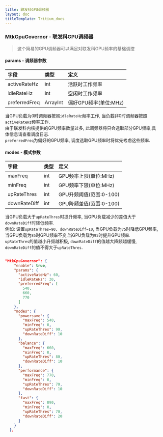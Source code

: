 ```yaml
---
title: 联发科GPU调频器
layout: doc
titleTemplate: Tritium_docs
---
```

### MtkGpuGovernor - 联发科GPU调频器  
> 这个简易的GPU调频器可以满足对联发科GPU频率的基础调控  
#### params - 调频器参数  
|字段             |类型    |定义                     |
|:---------------|:-------|:-----------------------|
|activeRateHz    |int     |活跃时工作频率            |
|idleRateHz      |int     |空闲时工作频率            |
|preferredFreq   |ArrayInt|偏好GPU频率(单位:MHz)     |

当GPU负载为0时调频器按照`idleRateHz`频率工作, 当负载非0时调频器按照`activeRateHz`频率工作.  
由于联发科内核提供的GPU频率数量过多, 此调频器将只会选取部分GPU频率,具体信息请查看调度日志.  
`preferredFreq`为偏好的GPU频率, 调度选取GPU频率时将优先考虑这些频率.  
#### modes - 模式参数 
|字段            |类型    |定义                      |
|:---------------|:-------|:------------------------|
|maxFreq         |int     |GPU频率上限(单位:MHz)     |
|minFreq         |int     |GPU频率下限(单位:MHz)     |
|upRateThres     |int     |GPU升频阈值(范围:0-100)   |
|downRateDiff    |int     |GPU降频差值(范围:0-100)   |

当GPU负载大于`upRateThres`时提升频率, 当GPU负载减少的差值大于`downRateDiff`时降低频率.  
例如: 设置`upRateThres=90, downRateDiff=10`, 当GPU负载为`75`时降低GPU频率, 当GPU负载为`85`时GPU频率不变,当GPU负载为`95`时提升GPU频率.  
`upRateThres`的值越小升频越积极, `downRateDiff`的值越大降频越缓慢, `downRateDiff`的值不得大于`upRateThres`.  

```json

"MtkGpuGovernor": {
    "enable": true,
    "params": {
      "activeRateHz": 60,
      "idleRateHz": 30,
      "preferredFreq": [
        540,
        660,
        770
      ]
    },
    "modes": {
      "powersave": {
        "maxFreq": 540,
        "minFreq": 0,
        "upRateThres": 90,
        "downRateDiff": 10
      },
      "balance": {
        "maxFreq": 660,
        "minFreq": 0,
        "upRateThres": 80,
        "downRateDiff": 10
      },
      "performance": {
        "maxFreq": 770,
        "minFreq": 0,
        "upRateThres": 70,
        "downRateDiff": 10
      },
      "fast": {
        "maxFreq": 890,
        "minFreq": 0,
        "upRateThres": 70,
        "downRateDiff": 20
      }
    }
  },
```